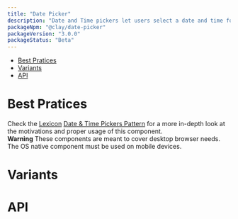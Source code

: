 ```yaml
---
title: "Date Picker"
description: "Date and Time pickers let users select a date and time for a form."
packageNpm: "@clay/date-picker"
packageVersion: "3.0.0"
packageStatus: "Beta"
---
```


<div class="nav-toc">

- [Best Pratices](#best-pratices)
- [Variants](#variants)
- [API](#api)

</div>

# Best Pratices

<div class="clay-site-alert alert alert-info">
	Check the <a href="https://lexicondesign.io">Lexicon</a> <a href="https://lexicondesign.io/docs/patterns/Forms/picker-date-time.html">Date & Time Pickers Pattern</a> for a more in-depth look at the motivations and proper usage of this component.
</div>

<div class="clay-site-alert alert alert-warning">
	<strong class="lead">Warning</strong>
	These components are meant to cover desktop browser needs. The OS native component must be used on mobile devices.
</div>

# Variants

# API
